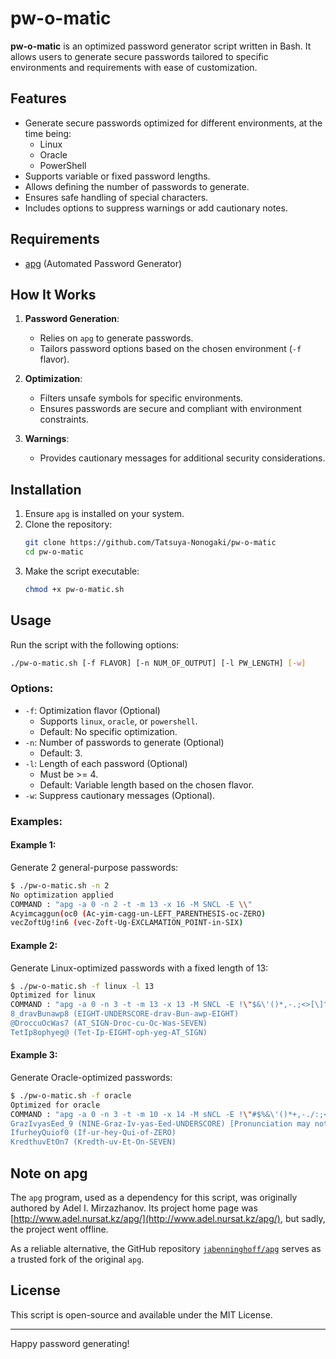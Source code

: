 # pw-o-matic

**pw-o-matic** is an optimized password generator script written in Bash. It allows users to generate secure passwords tailored to specific environments and requirements with ease of customization.

## Features

- Generate secure passwords optimized for different environments, at the time being:
  - Linux
  - Oracle
  - PowerShell
- Supports variable or fixed password lengths.
- Allows defining the number of passwords to generate.
- Ensures safe handling of special characters.
- Includes options to suppress warnings or add cautionary notes.

## Requirements

- [apg](https://github.com/jabenninghoff/apg) (Automated Password Generator)

## How It Works

1. **Password Generation**:
   - Relies on `apg` to generate passwords.
   - Tailors password options based on the chosen environment (`-f` flavor).

2. **Optimization**:
   - Filters unsafe symbols for specific environments.
   - Ensures passwords are secure and compliant with environment constraints.

3. **Warnings**:
   - Provides cautionary messages for additional security considerations.

## Installation

1. Ensure `apg` is installed on your system.
2. Clone the repository:
   ```bash
   git clone https://github.com/Tatsuya-Nonogaki/pw-o-matic
   cd pw-o-matic
   ```
3. Make the script executable:
   ```bash
   chmod +x pw-o-matic.sh
   ```

## Usage

Run the script with the following options:

```bash
./pw-o-matic.sh [-f FLAVOR] [-n NUM_OF_OUTPUT] [-l PW_LENGTH] [-w]
```

### Options:
- `-f`: Optimization flavor (Optional)
  - Supports `linux`, `oracle`, or `powershell`.
  - Default: No specific optimization.
- `-n`: Number of passwords to generate (Optional)
  - Default: 3.
- `-l`: Length of each password (Optional)
  - Must be >= 4.
  - Default: Variable length based on the chosen flavor.
- `-w`: Suppress cautionary messages (Optional).

### Examples:

#### Example 1:
Generate 2 general-purpose passwords:
```bash
$ ./pw-o-matic.sh -n 2
No optimization applied
COMMAND : "apg -a 0 -n 2 -t -m 13 -x 16 -M SNCL -E \\"
Acyimcaggun(oc0 (Ac-yim-cagg-un-LEFT_PARENTHESIS-oc-ZERO)
vecZoftUg!in6 (vec-Zoft-Ug-EXCLAMATION_POINT-in-SIX)
```

#### Example 2:
Generate Linux-optimized passwords with a fixed length of 13:
```bash
$ ./pw-o-matic.sh -f linux -l 13
Optimized for linux
COMMAND : "apg -a 0 -n 3 -t -m 13 -x 13 -M SNCL -E !\"$&\'()*,-.;<>[\]^`{|}~"
8_dravBunawp8 (EIGHT-UNDERSCORE-drav-Bun-awp-EIGHT)
@DroccuOcWas7 (AT_SIGN-Droc-cu-Oc-Was-SEVEN)
TetIp8ophyeg@ (Tet-Ip-EIGHT-oph-yeg-AT_SIGN)
```

#### Example 3:
Generate Oracle-optimized passwords:
```bash
$ ./pw-o-matic.sh -f oracle
Optimized for oracle
COMMAND : "apg -a 0 -n 3 -t -m 10 -x 14 -M sNCL -E !\"#$%&\'()*+,-./:;<=>?@[\]`{|}~"
GrazIvyasEed_9 (NINE-Graz-Iv-yas-Eed-UNDERSCORE) [Pronunciation may not match password.]
IfurheyQuiof0 (If-ur-hey-Qui-of-ZERO)
KredthuvEtOn7 (Kredth-uv-Et-On-SEVEN)
```

## Note on apg

The `apg` program, used as a dependency for this script, was originally authored by Adel I. Mirzazhanov. Its project home page was [http://www.adel.nursat.kz/apg/](http://www.adel.nursat.kz/apg/), but sadly, the project went offline.

As a reliable alternative, the GitHub repository [`jabenninghoff/apg`](https://github.com/jabenninghoff/apg.git) serves as a trusted fork of the original `apg`.

## License

This script is open-source and available under the MIT License.

---

Happy password generating!
